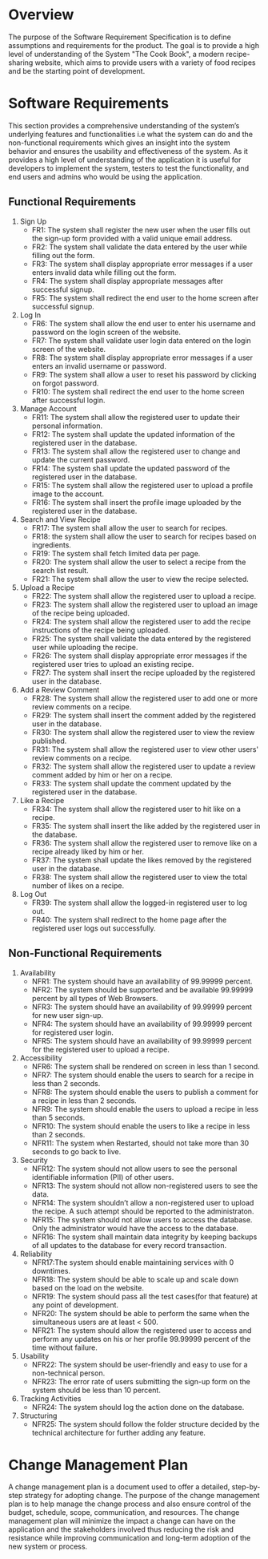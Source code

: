 # Overview

The purpose of the Software Requirement Specification is to define assumptions and requirements for the product. The goal is to provide a high level of understanding of the System "The Cook Book", a modern recipe-sharing website, which aims to provide users with a variety of food recipes and be the starting point of development. 

# Software Requirements

This section provides a comprehensive understanding of the system’s underlying features and functionalities i.e what the system can do and the non-functional requirements which gives an insight into the system behavior and ensures the usability and effectiveness of the system. As it provides a high level of understanding of the application it is useful for developers to implement the system, testers to test the functionality, and end users and admins who would be using the application.

## Functional Requirements
<ol type="1">
    <li> Sign Up
        <ul type="1">
            <li>FR1: The system shall register the new user when the user fills out the sign-up form provided with a valid unique
                email address.</li>
            <li>FR2: The system shall validate the data entered by the user while filling out the form.</li>
            <li>FR3: The system shall display appropriate error messages if a user enters invalid data while filling out the form.</li>
            <li>FR4: The system shall display appropriate messages after successful signup.</li>
            <li>FR5: The system shall redirect the end user to the home screen after successful signup.</li>
        </ul>
    </li>
    <li> Log In
        <ul type="1">
            <li>FR6: The system shall allow the end user to enter his username and password on the login screen of the website.</li>
            <li>FR7: The system shall validate user login data entered on the login screen of the website.</li>
            <li>FR8: The system shall display appropriate error messages if a user enters an invalid username or password.</li>
            <li>FR9: The system shall allow a user to reset his password by clicking on forgot password.</li>
            <li>FR10: The system shall redirect the end user to the home screen after successful login.</li>
        </ul>
    </li>
    <li> Manage Account
        <ul type="1">
            <li>FR11: The system shall allow the registered user to update their personal information.</li>
            <li>FR12: The system shall update the updated information of the registered user in the database.</li>
            <li>FR13: The system shall allow the registered user to change and update the current password.</li>
            <li>FR14: The system shall update the updated password of the registered user in the database.</li>  
            <li>FR15: The system shall allow the registered user to upload a profile image to the account.</li> 
            <li>FR16: The system shall insert the profile image uploaded by the registered user in the database.</li>  
        </ul>
    </li>
    <li> Search and View Recipe
        <ul type="1">
            <li>FR17: The system shall allow the user to search for recipes.</li>
            <li>FR18: the system shall allow the user to search for recipes based on ingredients.</li>
            <li>FR19: The system shall fetch limited data per page.</li>
            <li>FR20: The system shall allow the user to select a recipe from the search list result.</li>
            <li>FR21: The system shall allow the user to view the recipe selected.</li>
        </ul>
    </li>
    <li> Upload a Recipe
        <ul type="1">
            <li>FR22: The system shall allow the registered user to upload a recipe.</li>
            <li>FR23: The system shall allow the registered user to upload an image of the recipe being uploaded.</li>
            <li>FR24: The system shall allow the registered user to add the recipe instructions of the recipe being uploaded.</li>
            <li>FR25: The system shall validate the data entered by the registered user while uploading the recipe.</li>
            <li>FR26: The system shall display appropriate error messages if the registered user tries to upload an existing recipe.</li>
            <li>FR27: The system shall insert the recipe uploaded by the registered user in the database.</li>
        </ul>
    </li>
    <li> Add a Review Comment
        <ul type="1">
            <li>FR28: The system shall allow the registered user to add one or more review comments on a recipe.</li>
            <li>FR29: The system shall insert the comment added by the registered user in the database.</li>
            <li>FR30: The system shall allow the registered user to view the review published.</li>
            <li>FR31: The system shall allow the registered user to view other users' review comments on a recipe.</li>
            <li>FR32: The system shall allow the registered user to update a review comment added by him or her on a recipe.</li>
            <li>FR33: The system shall update the comment updated by the registered user in the database.</li>
        </ul>
    </li>
    <li> Like a Recipe
        <ul type="1">
            <li>FR34: The system shall allow the registered user to hit like on a recipe.</li>
            <li>FR35: The system shall insert the like added by the registered user in the database.</li>
            <li>FR36: The system shall allow the registered user to remove like on a recipe already liked by him or her.</li>
            <li>FR37: The system shall update the likes removed by the registered user in the database.</li>
            <li>FR38: The system shall allow the registered user to view the total number of likes on a recipe.</li>
        </ul>
    </li>
    <li> Log Out
        <ul type="1">
            <li>FR39: The system shall allow the logged-in registered user to log out.</li>
            <li>FR40: The system shall redirect to the home page after the registered user logs out successfully.</li>
        </ul>
    </li>
</ol>

## Non-Functional Requirements
<ol type="2">
    <li> Availability
        <ul type="1">
            <li>NFR1: The system should have an availability of 99.99999 percent.</li>
            <li>NFR2: The system should be supported and be available 99.99999 percent by all types of Web Browsers.</li>
            <li>NFR3: The system should have an availability of 99.99999 percent for new user sign-up.</li>
            <li>NFR4: The system should have an availability of 99.99999 percent for registered user login.</li>
            <li>NFR5: The system should have an availability of 99.99999 percent for the registered user to upload a recipe.</li>
        </ul>
    </li>
    <li> Accessibility
        <ul type="1">
            <li>NFR6: The system shall be rendered on screen in less than 1 second.</li>
            <li>NFR7: The system should enable the users to search for a recipe in less than 2 seconds.</li>
            <li>NFR8: The system should enable the users to publish a comment for a recipe in less than 2 seconds.</li>
            <li>NFR9: The system should enable the users to upload a recipe in less than 5 seconds.</li>
            <li>NFR10: The system should enable the users to like a recipe in less than 2 seconds.</li>
            <li>NFR11: The system when Restarted, should not take more than 30 seconds to go back to live.</li>
        </ul>
    </li>
    <li> Security
        <ul type="1">
            <li>NFR12: The system should not allow users to see the personal identifiable information (PII) of other users.</li>
            <li>NFR13: The system should not allow non-registered users to see the data.</li>
            <li>NFR14: The system shouldn’t allow a  non-registered user to upload the recipe. A such attempt should be reported to the administraton.</li>
            <li>NFR15: The system should not allow users to access the database. Only the administrator would have the access to the database.</li>
            <li>NFR16: The system shall maintain data integrity by keeping backups of all updates to the database for every record transaction.</li>
        </ul>
    </li>
    <li> Reliability
        <ul type="1">
            <li>NFR17:The system should enable maintaining services with 0 downtimes.</li>
            <li>NFR18: The system should be able to scale up and scale down based on the load on the website.</li>
            <li>NFR19: The system should pass all the test cases(for that feature) at any point of development.</li>
            <li>NFR20: The system should be able to perform the same when the simultaneous users are at least < 500.</li>
            <li>NFR21: The system should allow the registered user to access and perform any updates on his or her profile 99.99999 percent of the time without failure.</li>
        </ul>
    </li>
    <li> Usability
        <ul type="1">
            <li>NFR22: The system should be user-friendly and easy to use for a non-technical person.</li>
            <li>NFR23: The error rate of users submitting the sign-up form on the system should be less than 10 percent.</li>
        </ul>
    </li>
    <li> Tracking Activities
        <ul type="1">
            <li>NFR24: The system should log the action done on the database.</li>
        </ul>
    </li>
    <li> Structuring
        <ul type="1">
            <li>NFR25: The system should follow the folder structure decided by the technical architecture for further adding any feature.</li>
        </ul>
    </li>
</ol>

# Change Management Plan

A change management plan is a document used to offer a detailed, step-by-step strategy for adopting change. The purpose of the change management plan is to help manage the change process and also ensure control of the budget, schedule, scope, communication, and resources. The change management plan will minimize the impact a change can have on the application and the stakeholders involved thus reducing the risk and resistance while improving communication and long-term adoption of the new system or process.
